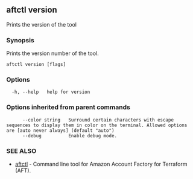 ## aftctl version

Prints the version of the tool

### Synopsis

Prints the version number of the tool.

```
aftctl version [flags]
```

### Options

```
  -h, --help   help for version
```

### Options inherited from parent commands

```
      --color string   Surround certain characters with escape sequences to display them in color on the terminal. Allowed options are [auto never always] (default "auto")
      --debug          Enable debug mode.
```

### SEE ALSO

* [aftctl](aftctl.md)	 - Command line tool for Amazon Account Factory for Terraform (AFT).


